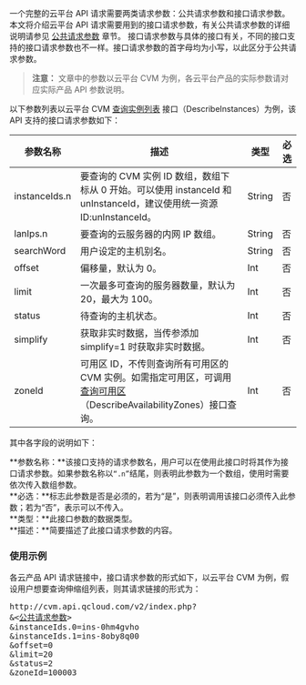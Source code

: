 一个完整的云平台 API 请求需要两类请求参数：公共请求参数和接口请求参数。本文将介绍云平台 API 请求需要用到的接口请求参数，有关公共请求参数的详细说明请参见 [公共请求参数](/document/product/457/9463) 章节。
接口请求参数与具体的接口有关，不同的接口支持的接口请求参数也不一样。接口请求参数的首字母均为小写，以此区分于公共请求参数。
>**注意：**
>文章中的参数以云平台 CVM 为例，各云平台产品的实际参数请对应实际产品 API 参数说明。

以下参数列表以云平台 CVM [查询实例列表](/document/api/213/831) 接口（DescribeInstances）为例，该 API 支持的接口请求参数如下：

| 参数名称 |   描述 | 类型 |必选  |
|---------|---------|---------|---------|
| instanceIds.n  |要查询的 CVM 实例 ID 数组，数组下标从 0 开始。可以使用 instanceId 和 unInstanceId，建议使用统一资源 ID:unInstanceId。| String |否 |  
| lanIps.n | 要查询的云服务器的内网 IP 数组。 | String | 否 | 
| searchWord | 用户设定的主机别名。| String | 否 |
| offset |偏移量，默认为 0。 |   Int | 否 |
| limit | 一次最多可查询的服务器数量，默认为 20，最大为 100。|Int | 否 | 
| status | 待查询的主机状态。| Int | 否 |
| simplify | 获取非实时数据，当传参添加 simplify=1 时获取非实时数据。| Int | 否 |
| zoneId |可用区 ID，不传则查询所有可用区的 CVM 实例。如需指定可用区，可调用 [查询可用区](/document/api/213/1286)（DescribeAvailabilityZones）接口查询。|  Int | 否 |

其中各字段的说明如下：

**参数名称：**该接口支持的请求参数名，用户可以在使用此接口时将其作为接口请求参数。如果参数名称以`“.n”`结尾，则表明此参数为一个数组，使用时需要依次传入数组参数。<br>
**必选：**标志此参数是否是必须的，若为“是”，则表明调用该接口必须传入此参数；若为“否”，表示可以不传入。<br>
**类型：**此接口参数的数据类型。<br>
**描述：**简要描述了此接口请求参数的内容。

### 使用示例
各云产品 API 请求链接中，接口请求参数的形式如下，以云平台 CVM 为例，假设用户想要查询伸缩组列表，则其请求链接的形式为：

<pre>
http://cvm.api.qcloud.com/v2/index.php?
&<<a href="/document/product/457/9463">公共请求参数</a>>
&instanceIds.0=ins-0hm4gvho
&instanceIds.1=ins-8oby8q00
&offset=0
&limit=20
&status=2
&zoneId=100003
</pre>

